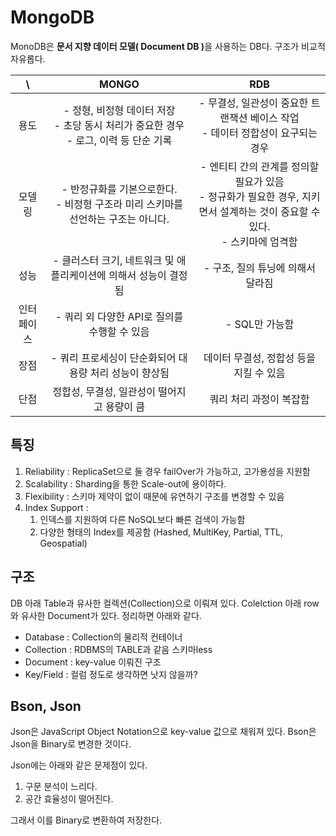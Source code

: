 # MongoDB

MonoDB은 <strong>문서 지향 데이터 모델( Document DB )</strong>을 사용하는 DB다. 구조가 비교적 자유롭다.

|   \   |                              MONGO                              |                                         RDB                                          |
|:-----:|:---------------------------------------------------------------:|:------------------------------------------------------------------------------------:|
|  용도   | - 정형, 비정형 데이터 저장<br/> - 초당 동시 처리가 중요한 경우 <br/> - 로그, 이력 등 단순 기록 |                 - 무결성, 일관성이 중요한 트랜잭션 베이스 작업 <br/> - 데이터 정합성이 요구되는 경우                 |
|  모델링  |      - 반정규화를 기본으로한다. <br/> - 비정형 구조라 미리 스키마를 선언하는 구조는 아니다.      | - 엔티티 간의 관계를 정의할 필요가 있음 <br/> - 정규화가 필요한 경우, 지키면서 설계하는 것이 중요할 수 있다. <br/> - 스키마에 엄격함 |
|  성능   |              - 클러스터 크기, 네트워크 및 애플리케이션에 의해서 성능이 결정됨              |                                 - 구조, 질의 튜닝에 의해서 달라짐                                 |
| 인터페이스 |                  - 쿼리 외 다양한 API로 질의를 수행할 수 있음                   |                                      - SQL만 가능함                                      |
|  장점   |                 - 쿼리 프로세싱이 단순화되어 대용량 처리 성능이 향상됨                 |                               데이터 무결성, 정합성 등을 지킬 수 있음                                |
|  단점   |                    정합성, 무결성, 일관성이 떨어지고 용량이 큼                    |                                    쿼리 처리 과정이 복잡함                                     |

## 특징
1. Reliability : ReplicaSet으로 둘 경우 failOver가 가능하고, 고가용성을 지원함
2. Scalability : Sharding을 통한 Scale-out에 용이하다.
3. Flexibility : 스키마 제약이 없이 때문에 유연하기 구조를 변경할 수 있음
4. Index Support : 
   1. 인덱스를 지원하여 다른 NoSQL보다 빠른 검색이 가능함
   2. 다양한 형태의 Index를 제공함 (Hashed, MultiKey, Partial, TTL, Geospatial)

## 구조
DB 아래 Table과 유사한 컬렉션(Collection)으로 이뤄져 있다. Colelction 아래 row와 유사한 Document가 있다. 정리하면 아래와 같다.

- Database : Collection의 물리적 컨테이너
- Collection : RDBMS의 TABLE과 같음 스키마less
- Document : key-value 이뤄진 구조
- Key/Field : 컬럼 정도로 생각하면 낫지 않을까?

## Bson, Json
Json은 JavaScript Object Notation으로 key-value 값으로 채워져 있다.
Bson은 Json을 Binary로 변경한 것이다.

Json에는 아래와 같은 문제점이 있다.
1. 구문 분석이 느리다.
2. 공간 효율성이 떨어진다.

그래서 이를 Binary로 변환하여 저장한다.
